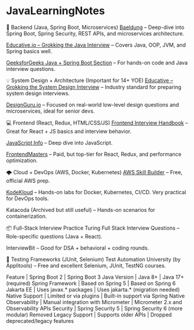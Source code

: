 # JavaLearningNotes
🎯 Backend (Java, Spring Boot, Microservices)
[Baeldung](https://www.baeldung.com/) – Deep-dive into Spring Boot, Spring Security, REST APIs, and microservices architecture.

[Educative.io – Grokking the Java Interview](https://www.educative.io/courses/grokking-coding-interview?utm_campaign=topic_interview_prep&utm_source=google&utm_medium=ppc&utm_content=&utm_term=&eid=5082902844932096&utm_term=grokking%20the%20coding%20interview&utm_campaign=%5BTopic%5D+Grokking+Interview+-+USCAN&utm_source=adwords&utm_medium=ppc&hsa_acc=5451446008&hsa_cam=14045073269&hsa_grp=135456430042&hsa_ad=584258867265&hsa_src=g&hsa_tgt=kwd-586801686237&hsa_kw=grokking%20the%20coding%20interview&hsa_mt=b&hsa_net=adwords&hsa_ver=3&gad_source=1&gclid=Cj0KCQjw_JzABhC2ARIsAPe3ynpSAUkmC_4XMbCgeKSGzefwDTu56enfL5dgUjXaOnxVMT1dwYcol8waAsEeEALw_wcB) – Covers Java, OOP, JVM, and Spring basics well.

[GeeksforGeeks Java + Spring Boot Section](https://www.geeksforgeeks.org/spring-boot/) – For hands-on code and Java interview questions.

💡 System Design + Architecture (Important for 14+ YOE)
[Educative – Grokking the System Design Interview](https://www.educative.io/courses/grokking-the-system-design-interview?utm_campaign=system_design&utm_source=google&utm_medium=ppc&utm_content=search&utm_term=course&eid=5082902844932096&utm_term=grokking%20the%20system%20interview&utm_campaign=%5BNew%5D+System+Design-Search-US+CAN&utm_source=adwords&utm_medium=ppc&hsa_acc=5451446008&hsa_cam=18164799962&hsa_grp=147813323432&hsa_ad=652209647039&hsa_src=g&hsa_tgt=kwd-903484928147&hsa_kw=grokking%20the%20system%20interview&hsa_mt=e&hsa_net=adwords&hsa_ver=3&gad_source=1&gclid=Cj0KCQjw_JzABhC2ARIsAPe3ynoPIXl3bFMiRMbTC58uM28dngrvdGqeT7CB6HAR_bUOQwdgZ0UB2-QaArJYEALw_wcB) – Industry standard for preparing system design interviews.

[DesignGuru.io](https://www.designgurus.io/) – Focused on real-world low-level design questions and microservices, ideal for senior devs.

💻 Frontend (React, Redux, HTML/CSS/JS)
[Frontend Interview Handbook](https://frontendinterviewhandbook.com/) – Great for React + JS basics and interview behavior.

[JavaScript Info](https://javascript.info/) – Deep dive into JavaScript.

[FrontendMasters](https://frontendmasters.com/) – Paid, but top-tier for React, Redux, and performance optimization.

🌩️ Cloud + DevOps (AWS, Docker, Kubernetes)
[AWS Skill Builder](https://skillbuilder.aws/) – Free, official AWS prep.

[KodeKloud](https://kodekloud.com/) – Hands-on labs for Docker, Kubernetes, CI/CD. Very practical for DevOps tools.

Katacoda (Archived but still useful) – Hands-on scenarios for containerization.

📦 Full-Stack Interview Practice
Turing Full Stack Interview Questions – Role-specific questions (Java + React).

InterviewBit – Good for DSA + behavioral + coding rounds.

🧪 Testing Frameworks (JUnit, Selenium)
Test Automation University (by Applitools) – Free and excellent Selenium, JUnit, TestNG courses.








Feature                | Spring Boot 2                    | Spring Boot 3
Java Version           | Java 8+                              | Java 17+ (required)
Spring Framework       | Based on Spring 5                    | Based on Spring 6
Jakarta EE             | Uses javax.* packages                | Uses jakarta.* (migration needed)
Native Support         | Limited or via plugins               | Built-in support via Spring Native
Observability          | Manual integration with Micrometer   | Micrometer 2.x and Observability APIs
Security               | Spring Security 5                    | Spring Security 6 (more modular)
Removed Legacy Support | Supports older APIs                  | Dropped deprecated/legacy features










